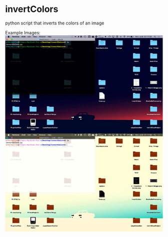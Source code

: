 # invertColors
python script that inverts the colors of an image

Example Images:
![Before-After Example](https://github.com/eebmagic/invertColors/blob/master/image_examples/combinedSample.png)
